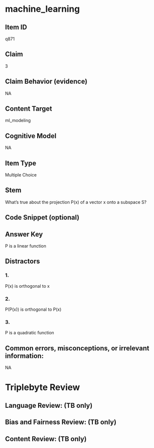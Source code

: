 # machine_learning

## Item ID
q871

## Claim
3

## Claim Behavior (evidence)
NA

## Content Target
ml_modeling

## Cognitive Model
NA

## Item Type
Multiple Choice

## Stem
What’s true about the projection P(x) of a vector x onto a subspace S?

## Code Snippet (optional)


## Answer Key
P is a linear function

## Distractors

### 1.
P(x) is orthogonal to x

### 2.
P(P(x)) is orthogonal to P(x)

### 3.
P is a quadratic function

## Common errors, misconceptions, or irrelevant information:
NA

# Triplebyte Review


## Language Review: (TB only)


## Bias and Fairness Review: (TB only)


## Content Review: (TB only)


